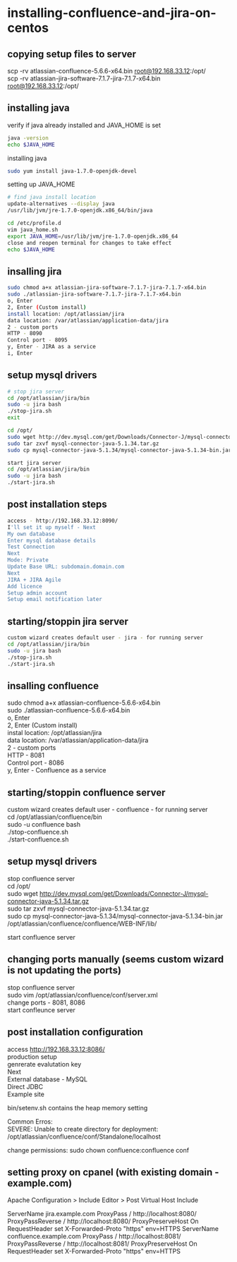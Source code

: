
installing-confluence-and-jira-on-centos  
============================================  

copying setup files to server  
------------------------------  
scp -rv atlassian-confluence-5.6.6-x64.bin root@192.168.33.12:/opt/  
scp -rv atlassian-jira-software-7.1.7-jira-7.1.7-x64.bin root@192.168.33.12:/opt/  

installing java  
----------------  
verify if java already installed and JAVA_HOME is set  
```sh
java -version  
echo $JAVA_HOME  
```

installing java  
```sh
sudo yum install java-1.7.0-openjdk-devel  
```

setting up JAVA_HOME  
```sh
# find java install location   
update-alternatives --display java  
/usr/lib/jvm/jre-1.7.0-openjdk.x86_64/bin/java  

cd /etc/profile.d  
vim java_home.sh  
export JAVA_HOME=/usr/lib/jvm/jre-1.7.0-openjdk.x86_64  
close and reopen terminal for changes to take effect
echo $JAVA_HOME
```



insalling jira  
---------------  
```sh
sudo chmod a+x atlassian-jira-software-7.1.7-jira-7.1.7-x64.bin
sudo ./atlassian-jira-software-7.1.7-jira-7.1.7-x64.bin 
o, Enter  
2, Enter (Custom install)  
install location: /opt/atlassian/jira  
data location: /var/atlassian/application-data/jira  
2 - custom ports  
HTTP - 8090  
Control port - 8095  
y, Enter - JIRA as a service  
i, Enter
```

setup mysql drivers  
--------------------  
```sh
# stop jira server  
cd /opt/atlassian/jira/bin  
sudo -u jira bash  
./stop-jira.sh  
exit 

cd /opt/  
sudo wget http://dev.mysql.com/get/Downloads/Connector-J/mysql-connector-java-5.1.34.tar.gz  
sudo tar zxvf mysql-connector-java-5.1.34.tar.gz  
sudo cp mysql-connector-java-5.1.34/mysql-connector-java-5.1.34-bin.jar /opt/atlassian/jira/atlassian-jira/WEB-INF/lib/  

start jira server 
cd /opt/atlassian/jira/bin  
sudo -u jira bash  
./start-jira.sh 
```

post installation steps  
------------------------  
```sh
access - http://192.168.33.12:8090/  
I'll set it up myself - Next  
My own database  
Enter mysql database details  
Test Connection  
Next  
Mode: Private  
Update Base URL: subdomain.domain.com  
Next  
JIRA + JIRA Agile  
Add licence  
Setup admin account  
Setup email notification later  
```

starting/stoppin jira server  
-----------------------------  
```sh
custom wizard creates default user - jira - for running server  
cd /opt/atlassian/jira/bin  
sudo -u jira bash  
./stop-jira.sh  
./start-jira.sh  
```

insalling confluence  
---------------------  
sudo chmod a+x atlassian-confluence-5.6.6-x64.bin  
sudo ./atlassian-confluence-5.6.6-x64.bin  
o, Enter  
2, Enter (Custom install)  
instal location: /opt/atlassian/jira  
data location: /var/atlassian/application-data/jira  
2 - custom ports  
HTTP - 8081  
Control port - 8086  
y, Enter - Confluence as a service  

starting/stoppin confluence server  
----------------------------------  
custom wizard creates default user - confluence - for running server  
cd /opt/atlassian/confluence/bin  
sudo -u confluence bash  
./stop-confluence.sh  
./start-confluence.sh  

setup mysql drivers  
--------------------  
stop confluence server  
cd /opt/  
sudo wget http://dev.mysql.com/get/Downloads/Connector-J/mysql-connector-java-5.1.34.tar.gz  
sudo tar zxvf mysql-connector-java-5.1.34.tar.gz  
sudo cp mysql-connector-java-5.1.34/mysql-connector-java-5.1.34-bin.jar /opt/atlassian/confluence/confluence/WEB-INF/lib/  

start confluence server  

changing ports manually (seems custom wizard is not updating the ports)  
------------------------------------------------------------------------  
stop confluence server  
sudo vim /opt/atlassian/confluence/conf/server.xml  
change ports - 8081, 8086  
start confleunce server   

post installation configuration  
-----------------------------------  
access http://192.168.33.12:8086/  
production setup  
genrerate evalutation key  
Next  
External database - MySQL  
Direct JDBC  
Example site  

bin/setenv.sh contains the heap memory setting   


Common Erros:  
SEVERE: Unable to create directory for deployment: /opt/atlassian/confluence/conf/Standalone/localhost  

change permissions: sudo chown confluence:confluence conf  


setting proxy on cpanel (with existing domain - example.com)
------------------------------------------------------------
Apache Configuration > Include Editor > Post Virtual Host Include

<VirtualHost xx.xx.xx.xx:80>
  ServerName jira.example.com
	ProxyPass / http://localhost:8080/
	ProxyPassReverse / http://localhost:8080/
	ProxyPreserveHost On
	RequestHeader set X-Forwarded-Proto "https" env=HTTPS
</VirtualHost>

<VirtualHost xx.xx.xx.xx:80>
  ServerName confluence.example.com
	ProxyPass / http://localhost:8081/
	ProxyPassReverse / http://localhost:8081/
	ProxyPreserveHost On
	RequestHeader set X-Forwarded-Proto "https" env=HTTPS
</VirtualHost>






